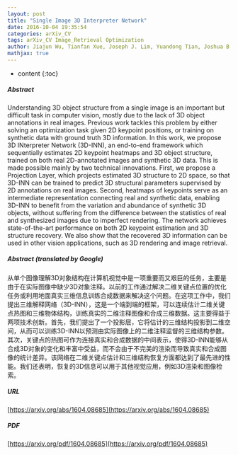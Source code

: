```yaml
---
layout: post
title: "Single Image 3D Interpreter Network"
date: 2016-10-04 19:35:54
categories: arXiv_CV
tags: arXiv_CV Image_Retrieval Optimization
author: Jiajun Wu, Tianfan Xue, Joseph J. Lim, Yuandong Tian, Joshua B. Tenenbaum, Antonio Torralba, William T. Freeman
mathjax: true
---
```


* content
{:toc}

##### Abstract
Understanding 3D object structure from a single image is an important but difficult task in computer vision, mostly due to the lack of 3D object annotations in real images. Previous work tackles this problem by either solving an optimization task given 2D keypoint positions, or training on synthetic data with ground truth 3D information. In this work, we propose 3D INterpreter Network (3D-INN), an end-to-end framework which sequentially estimates 2D keypoint heatmaps and 3D object structure, trained on both real 2D-annotated images and synthetic 3D data. This is made possible mainly by two technical innovations. First, we propose a Projection Layer, which projects estimated 3D structure to 2D space, so that 3D-INN can be trained to predict 3D structural parameters supervised by 2D annotations on real images. Second, heatmaps of keypoints serve as an intermediate representation connecting real and synthetic data, enabling 3D-INN to benefit from the variation and abundance of synthetic 3D objects, without suffering from the difference between the statistics of real and synthesized images due to imperfect rendering. The network achieves state-of-the-art performance on both 2D keypoint estimation and 3D structure recovery. We also show that the recovered 3D information can be used in other vision applications, such as 3D rendering and image retrieval.

##### Abstract (translated by Google)
从单个图像理解3D对象结构在计算机视觉中是一项重要而又艰巨的任务，主要是由于在实际图像中缺少3D对象注释。以前的工作通过解决二维关键点位置的优化任务或利用地面真实三维信息训练合成数据来解决这个问题。在这项工作中，我们提出三维解释网络（3D-INN），这是一个端到端的框架，可以连续估计二维关键点热图和三维物体结构，训练真实的二维注释图像和合成三维数据。这主要得益于两项技术创新。首先，我们提出了一个投影层，它将估计的三维结构投影到二维空间，从而可以训练3D-INN以预测由实际图像上的二维注释监督的三维结构参数。其次，关键点的热图可作为连接真实和合成数据的中间表示，使得3D-INN能够从合成3D对象的变化和丰富中受益，而不会由于不完美的渲染而导致真实和合成图像的统计差异。该网络在二维关键点估计和三维结构恢复方面都达到了最先进的性能。我们还表明，恢复的3D信息可以用于其他视觉应用，例如3D渲染和图像检索。

##### URL
[https://arxiv.org/abs/1604.08685](https://arxiv.org/abs/1604.08685)

##### PDF
[https://arxiv.org/pdf/1604.08685](https://arxiv.org/pdf/1604.08685)

